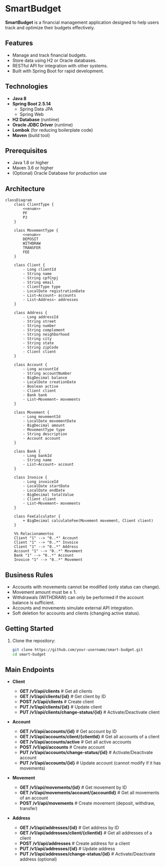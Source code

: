 # SmartBudget

**SmartBudget** is a financial management application designed to help users track and optimize their budgets effectively.

## Features

- Manage and track financial budgets.
- Store data using H2 or Oracle databases.
- RESTful API for integration with other systems.
- Built with Spring Boot for rapid development.

## Technologies

- **Java 8**
- **Spring Boot 2.5.14**
  - Spring Data JPA
  - Spring Web
- **H2 Database** (runtime)
- **Oracle JDBC Driver** (runtime)
- **Lombok** (for reducing boilerplate code)
- **Maven** (build tool)

## Prerequisites

- Java 1.8 or higher
- Maven 3.6 or higher
- (Optional) Oracle Database for production use

## Architecture

```mermaid
classDiagram
    class ClientType {
        <<enum>>
        PF
        PJ
    }

    class MovementType {
        <<enum>>
        DEPOSIT
        WITHDRAW
        TRANSFER
        FEE
    }

    class Client {
        - Long clientId
        - String name
        - String cpfCnpj
        - String email
        - ClientType type
        - LocalDate registrationDate
        - List~Account~ accounts
        - List~Address~ addresses
    }

    class Address {
        - Long addressId
        - String street
        - String number
        - String complement
        - String neighborhood
        - String city
        - String state
        - String zipCode
        - Client client
    }

    class Account {
        - Long accountId
        - String accountNumber
        - BigDecimal balance
        - LocalDate creationDate
        - Boolean active
        - Client client
        - Bank bank
        - List~Movement~ movements
    }

    class Movement {
        - Long movementId
        - LocalDate movementDate
        - BigDecimal amount
        - MovementType type
        - String description
        - Account account
    }

    class Bank {
        - Long bankId
        - String name
        - List~Account~ account
    }

    class Invoice {
        - Long invoiceId
        - LocalDate startDate
        - LocalDate endDate
        - BigDecimal totalValue
        - Client client
        - List~Movement~ movements
    }

    class FeeCalculator {
        + BigDecimal calculateFee(Movement movement, Client client)
    }

    %% Relacionamentos
    Client "1" --> "0..*" Account
    Client "1" --> "0..*" Invoice
    Client "1" --> "0..*" Address
    Account "1" --> "0..*" Movement
    Bank "1" --> "0..*" Account
    Invoice "1" --> "0..*" Movement
```

## Business Rules

- Accounts with movements cannot be modified (only status can change).
- Movement amount must be ≥ 1.
- Withdrawals (WITHDRAW) can only be performed if the account balance is sufficient.
- Accounts and movements simulate external API integration.
- Soft deletion for accounts and clients (changing active status).

## Getting Started

1. Clone the repository:
   ```bash
   git clone https://github.com/your-username/smart-budget.git
   cd smart-budget
   ```
   
## Main Endpoints

- **Client**
  - **GET /v1/api/clients**           # Get all clients
  - **GET /v1/api/clients/{id}**     # Get client by ID
  - **POST /v1/api/clients**          # Create client
  - **PUT /v1/api/clients/{id}**      # Update client
  - **PUT /v1/api/clients/change-status/{id}** # Activate/Deactivate client
 
- **Account**
  - **GET /v1/api/accounts/{id}**                  # Get account by ID
  - **GET /v1/api/accounts/client/{clientId}**    # Get all accounts of a client
  - **GET /v1/api/accounts/active**               # Get all active accounts
  - **POST /v1/api/accounts**                     # Create account
  - **PUT /v1/api/accounts/change-status/{id}**   # Activate/Deactivate account
  - **PUT /v1/api/accounts/{id}**                 # Update account (cannot modify if it has movements)
 
- **Movement**
  - **GET /v1/api/movements/{id}**                # Get movement by ID
  - **GET /v1/api/movements/account/{accountId}** # Get all movements of an account
  - **POST /v1/api/movements**                    # Create movement (deposit, withdraw, transfer)
 
- **Address**
  - **GET /v1/api/addresses/{id}**                  # Get address by ID
  - **GET /v1/api/addresses/client/{clientId}**    # Get all addresses of a client
  - **POST /v1/api/addresses**                     # Create address for a client
  - **PUT /v1/api/addresses/{id}**                 # Update address
  - **PUT /v1/api/addresses/change-status/{id}**   # Activate/Deactivate address (optional)
 
